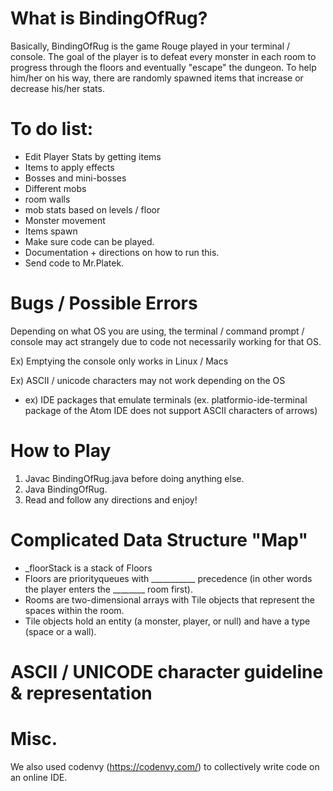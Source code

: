 # What is BindingOfRug?
Basically, BindingOfRug is the game Rouge played in your terminal / console.
The goal of the player is to defeat every monster in each room to progress through the floors and eventually "escape" the dungeon. 
To help him/her on his way, there are randomly spawned items that increase or decrease his/her stats. 

# To do list:
- Edit Player Stats by getting items
- Items to apply effects
- Bosses and mini-bosses
- Different mobs
- room walls
- mob stats based on levels / floor
- Monster movement
- Items spawn
- Make sure code can be played.
- Documentation + directions on how to run this.
- Send code to Mr.Platek.

# Bugs / Possible Errors
Depending on what OS you are using, the terminal / command prompt / console may act strangely due to code not necessarily working for that OS.

Ex) Emptying the console only works in Linux / Macs

Ex) ASCII / unicode characters may not work depending on the OS
- ex) IDE packages that emulate terminals (ex. platformio-ide-terminal package of the Atom IDE does not support ASCII characters of arrows)

# How to Play
1. Javac BindingOfRug.java before doing anything else.
2. Java BindingOfRug.
3. Read and follow any directions and enjoy!

# Complicated Data Structure "Map"
- _floorStack is a stack of Floors
- Floors are priorityqueues with ___________ precedence (in other words the player enters the ________ room first).
- Rooms are two-dimensional arrays with Tile objects that represent the spaces within the room.
- Tile objects hold an entity (a monster, player, or null) and have a type (space or a wall).

# ASCII / UNICODE character guideline & representation

# Misc. 
We also used codenvy (https://codenvy.com/) to collectively write code on an online IDE.
